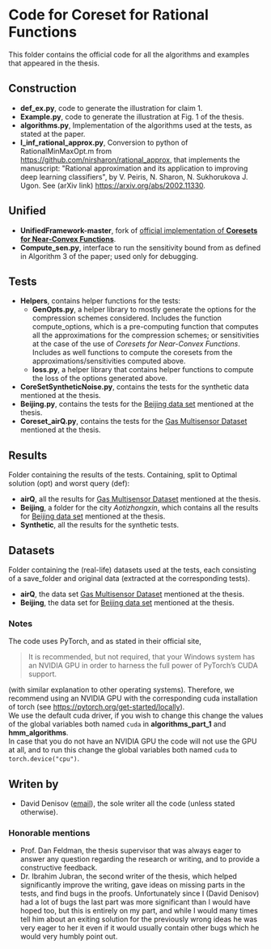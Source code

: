 # Code for Coreset for Rational Functions
This folder contains the official code for all the algorithms and examples that appeared in the thesis.
## Construction
- **def_ex.py**, code to generate the illustration for claim 1.
- **Example.py**, code to generate the illustration at Fig. 1 of the thesis.
- **algorithms.py**, Implementation of the algorithms used at the tests, as stated at the paper.
- **l_inf_rational_approx.py**, Conversion to python of RationalMinMaxOpt.m from https://github.com/nirsharon/rational_approx, that implements the
manuscript: "Rational approximation and its application to improving deep learning classifiers", by
V. Peiris, N. Sharon, N. Sukhorukova J. Ugon. See (arXiv link) https://arxiv.org/abs/2002.11330.

## Unified
- **UnifiedFramework-master**, fork of [official implementation of **Coresets for Near-Convex Functions**](https://github.com/muradtuk/UnifiedFramework).
- **Compute_sen.py**, interface to run the sensitivity bound from as defined in Algorithm 3 of the paper; used only for debugging.

## Tests
- **Helpers**, contains helper functions for the tests:
  - **GenOpts.py**, a helper library to mostly generate the options for the compression schemes considered.
  Includes the function compute_options, which is a pre-computing function that computes all the approximations for 
    the compression schemes; or sensitivities at the case of the use of *Coresets for Near-Convex Functions*.
    Includes as well functions to compute the coresets from the approximations/sensitivities computed above.
  - **loss.py**, a helper library that contains helper functions to compute the loss of the options generated above.
- **CoreSetSyntheticNoise.py**, contains the tests for the synthetic data mentioned at the thesis.
- **Beijing.py**, contains the tests for the [Beijing data set](https://archive-beta.ics.uci.edu/dataset/501/beijing+multi+site+air+quality+data) mentioned at the thesis.
- **Coreset_airQ.py**, contains the tests for the [Gas Multisensor Dataset](https://archive-beta.ics.uci.edu/dataset/360/air+quality) mentioned at the thesis.

## Results
Folder containing the results of the tests. Containing, split to Optimal solution (opt) and worst query (def):
  - **airQ**, all the results for [Gas Multisensor Dataset](https://archive-beta.ics.uci.edu/dataset/360/air+quality) mentioned at the thesis.
  - **Beijing**, a folder for the city *Aotizhongxin*, which contains all the results for [Beijing data set](https://archive-beta.ics.uci.edu/dataset/501/beijing+multi+site+air+quality+data) mentioned at the thesis.
  - **Synthetic**, all the results for the synthetic tests.

## Datasets
Folder containing the (real-life) datasets used at the tests, each consisting of a save_folder and original data (extracted at the corresponding tests).
- **airQ**, the data set [Gas Multisensor Dataset](https://archive-beta.ics.uci.edu/dataset/360/air+quality) mentioned at the thesis.
- **Beijing**, the data set for [Beijing data set](https://archive-beta.ics.uci.edu/dataset/501/beijing+multi+site+air+quality+data) mentioned at the thesis.
### Notes
The code uses PyTorch, and as stated in their official site, 
> It is recommended, but not required, that your Windows system has an NVIDIA GPU in order to harness the full power of PyTorch’s CUDA support.

(with similar explanation to other operating systems). Therefore, we recommend using an NVIDIA GPU with the corresponding cuda installation of torch (see https://pytorch.org/get-started/locally). <br/>
We use the default cuda driver, if you wish to change this change the values of the global variables both named `cuda` in **algorithms_part_1** and **hmm_algorithms**. <br/>
In case that you do not have an NVIDIA GPU the code will not use the GPU at all, and to run this change the global variables both named `cuda` to `torch.device("cpu")`.


## Writen by
- David Denisov ([email](mailto:daviddenisov14@gmail.com "Official writer email")), the sole writer all the code (unless stated otherwise).


### Honorable mentions
- Prof. Dan Feldman, the thesis supervisor that was always eager to answer any question regarding the research or writing, and to provide a constructive feedback.
- Dr. Ibrahim Jubran, the second writer of the thesis, which helped significantly improve the writing, gave ideas on missing parts in the tests,
and find bugs in the proofs.
Unfortunately since I (David Denisov) had a lot of bugs the last part was more significant than I would have hoped too, but
  this is entirely on my part, and while I would many times tell him about an exiting solution for the previously wrong ideas
  he was very eager to her it even if it would usually contain other bugs which he would very humbly point out.

